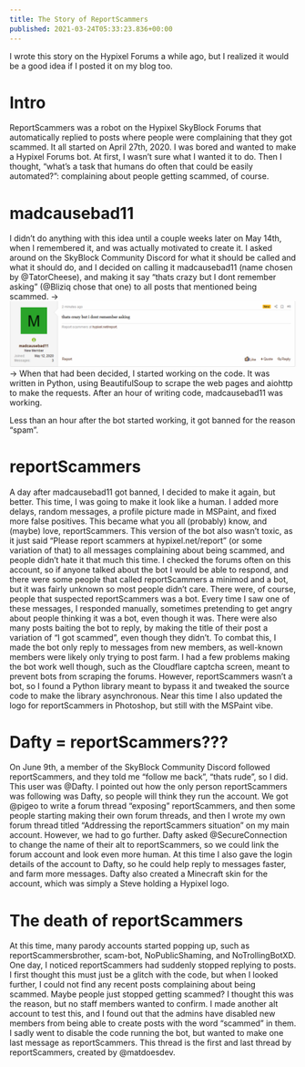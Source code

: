 ```yaml
---
title: The Story of ReportScammers
published: 2021-03-24T05:33:23.836+00:00
---
```


I wrote this story on the Hypixel Forums a while ago, but I realized it would be a good idea if I posted it on my blog too.

# Intro

ReportScammers was a robot on the Hypixel SkyBlock Forums that automatically replied to posts where people were complaining that they got scammed.
It all started on April 27th, 2020. I was bored and wanted to make a Hypixel Forums bot. At first, I wasn’t sure what I wanted it to do. Then I thought, “what’s a task that humans do often that could be easily automated?”: complaining about people getting scammed, of course.

# madcausebad11

I didn’t do anything with this idea until a couple weeks later on May 14th, when I remembered it, and was actually motivated to create it. I asked around on the SkyBlock Community Discord for what it should be called and what it should do, and I decided on calling it madcausebad11 (name chosen by @TatorCheese), and making it say “thats crazy but I dont remember asking” (@Bliziq chose that one) to all posts that mentioned being scammed.
-> ![Screenshot of a post on the Hypixel Forums where a user named madcausebad11 says "thats crazy but i dont remember asking"](thats-crazy-but-i-dont-remember-asking.png) ->
When that had been decided, I started working on the code. It was written in Python, using BeautifulSoup to scrape the web pages and aiohttp to make the requests. After an hour of writing code, madcausebad11 was working.

Less than an hour after the bot started working, it got banned for the reason “spam”.

# reportScammers

A day after madcausebad11 got banned, I decided to make it again, but better. This time, I was going to make it look like a human. I added more delays, random messages, a profile picture made in MSPaint, and fixed more false positives. This became what you all (probably) know, and (maybe) love, reportScammers.
This version of the bot also wasn’t toxic, as it just said “Please report scammers at hypixel.net/report” (or some variation of that) to all messages complaining about being scammed, and people didn’t hate it that much this time.
I checked the forums often on this account, so if anyone talked about the bot I would be able to respond, and there were some people that called reportScammers a minimod and a bot, but it was fairly unknown so most people didn’t care.
There were, of course, people that suspected reportScammers was a bot. Every time I saw one of these messages, I responded manually, sometimes pretending to get angry about people thinking it was a bot, even though it was. There were also many posts baiting the bot to reply, by making the title of their post a variation of “I got scammed”, even though they didn’t. To combat this, I made the bot only reply to messages from new members, as well-known members were likely only trying to post farm.
I had a few problems making the bot work well though, such as the Cloudflare captcha screen, meant to prevent bots from scraping the forums. However, reportScammers wasn’t a bot, so I found a Python library meant to bypass it and tweaked the source code to make the library asynchronous.
Near this time I also updated the logo for reportScammers in Photoshop, but still with the MSPaint vibe.

# Dafty = reportScammers???

On June 9th, a member of the SkyBlock Community Discord followed reportScammers, and they told me “follow me back”, “thats rude”, so I did. This user was @Dafty. I pointed out how the only person reportScammers was following was Dafty, so people will think they run the account.
We got @pigeo to write a forum thread “exposing” reportScammers, and then some people starting making their own forum threads, and then I wrote my own forum thread titled “Addressing the reportScammers situation” on my main account.
However, we had to go further. Dafty asked @SecureConnection to change the name of their alt to reportScammers, so we could link the forum account and look even more human. At this time I also gave the login details of the account to Dafty, so he could help reply to messages faster, and farm more messages. Dafty also created a Minecraft skin for the account, which was simply a Steve holding a Hypixel logo.

# The death of reportScammers

At this time, many parody accounts started popping up, such as reportScammersbrother, scam-bot, NoPublicShaming, and NoTrollingBotXD.
One day, I noticed reportScammers had suddenly stopped replying to posts. I first thought this must just be a glitch with the code, but when I looked further, I could not find any recent posts complaining about being scammed. Maybe people just stopped getting scammed? I thought this was the reason, but no staff members wanted to confirm. I made another alt account to test this, and I found out that the admins have disabled new members from being able to create posts with the word “scammed” in them.
I sadly went to disable the code running the bot, but wanted to make one last message as reportScammers. This thread is the first and last thread by reportScammers, created by @matdoesdev.
